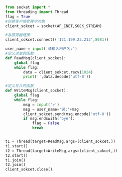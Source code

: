 
<BlogInfo id="885" title="9.TCP多线程来聊天客户端" author="白日梦想猿" pv=0 read_times=0 pre_cost_time="0分38秒" category="网络编程" tag_list="['网络编程']" create_time="2020.05.18 18:24:11" update_time="2021.08.13 09:31:02" />

```python
from socket import *
from threading import Thread
flag = True
#创建客户端套接字对象
client_sokcet = socket(AF_INET,SOCK_STREAM)

#与服务器连接
client_sokcet.connect(('121.199.23.213',8081))

user_name = input('请输入用户名:')
#定义读取的函数
def ReadMsg(client_socket):
    global flag
    while flag:
        data = client_sokcet.recv(1024)
        print('',data.decode('utf-8'))

#定义写入的函数
def WriteMsg(client_socket):
    global flag
    while flag:
        msg = input('>')
        msg = user_name+'说:'+msg
        client_sokcet.send(msg.encode('utf-8'))
        if msg.endswith('bye'):
            flag = False
            break


t1 = Thread(target=ReadMsg,args=(client_sokcet,))
t1.start()
t2 = Thread(target=WriteMsg,args=(client_sokcet,))
t2.start()
t1.join()
t2.join()
client_sokcet.close()
```
